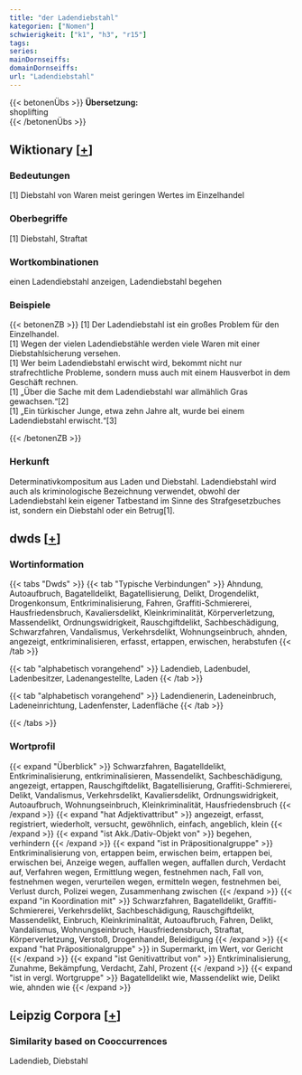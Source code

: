 ```yaml
---
title: "der Ladendiebstahl"
kategorien: ["Nomen"]
schwierigkeit: ["k1", "h3", "r15"]
tags:
series:
mainDornseiffs:
domainDornseiffs:
url: "Ladendiebstahl"
---
```


{{< betonenÜbs >}}
**Übersetzung:**  
shoplifting  
{{< /betonenÜbs >}}

## Wiktionary [[+](https://de.wiktionary.org/wiki/Ladendiebstahl)]

### Bedeutungen
[1] Diebstahl von Waren meist geringen Wertes im Einzelhandel  

### Oberbegriffe
[1] Diebstahl, Straftat  

### Wortkombinationen
einen Ladendiebstahl anzeigen, Ladendiebstahl begehen  

### Beispiele
{{< betonenZB >}}
[1] Der Ladendiebstahl ist ein großes Problem für den Einzelhandel.  
[1] Wegen der vielen Ladendiebstähle werden viele Waren mit einer Diebstahlsicherung versehen.  
[1] Wer beim Ladendiebstahl erwischt wird, bekommt nicht nur strafrechtliche Probleme, sondern muss auch mit einem Hausverbot in dem Geschäft rechnen.  
[1] „Über die Sache mit dem Ladendiebstahl war allmählich Gras gewachsen.“[2]  
[1] „Ein türkischer Junge, etwa zehn Jahre alt, wurde bei einem Ladendiebstahl erwischt.“[3]  

{{< /betonenZB >}}
### Herkunft
Determinativkompositum aus Laden und Diebstahl. Ladendiebstahl wird auch als kriminologische Bezeichnung verwendet, obwohl der Ladendiebstahl kein eigener Tatbestand im Sinne des Strafgesetzbuches ist, sondern ein Diebstahl oder ein Betrug[1].  



## dwds [[+](https://www.dwds.de/wb/Ladendiebstahl)]

### Wortinformation
{{< tabs "Dwds" >}}
{{< tab "Typische Verbindungen" >}}
Ahndung, Autoaufbruch, Bagatelldelikt, Bagatellisierung, Delikt, Drogendelikt, Drogenkonsum, Entkriminalisierung, Fahren, Graffiti-Schmiererei, Hausfriedensbruch, Kavaliersdelikt, Kleinkriminalität, Körperverletzung, Massendelikt, Ordnungswidrigkeit, Rauschgiftdelikt, Sachbeschädigung, Schwarzfahren, Vandalismus, Verkehrsdelikt, Wohnungseinbruch, ahnden, angezeigt, entkriminalisieren, erfasst, ertappen, erwischen, herabstufen
{{< /tab >}}

{{< tab "alphabetisch vorangehend" >}}
Ladendieb, Ladenbudel, Ladenbesitzer, Ladenangestellte, Laden
{{< /tab >}}

{{< tab "alphabetisch vorangehend" >}}
Ladendienerin, Ladeneinbruch, Ladeneinrichtung, Ladenfenster, Ladenfläche
{{< /tab >}}

{{< /tabs >}}

### Wortprofil
{{< expand "Überblick" >}} Schwarzfahren, Bagatelldelikt, Entkriminalisierung, entkriminalisieren, Massendelikt, Sachbeschädigung, angezeigt, ertappen, Rauschgiftdelikt, Bagatellisierung, Graffiti-Schmiererei, Delikt, Vandalismus, Verkehrsdelikt, Kavaliersdelikt, Ordnungswidrigkeit, Autoaufbruch, Wohnungseinbruch, Kleinkriminalität, Hausfriedensbruch {{< /expand >}}
{{< expand "hat Adjektivattribut" >}} angezeigt, erfasst, registriert, wiederholt, versucht, gewöhnlich, einfach, angeblich, klein {{< /expand >}}
{{< expand "ist Akk./Dativ-Objekt von" >}} begehen, verhindern {{< /expand >}}
{{< expand "ist in Präpositionalgruppe" >}} Entkriminalisierung von, ertappen beim, erwischen beim, ertappen bei, erwischen bei, Anzeige wegen, auffallen wegen, auffallen durch, Verdacht auf, Verfahren wegen, Ermittlung wegen, festnehmen nach, Fall von, festnehmen wegen, verurteilen wegen, ermitteln wegen, festnehmen bei, Verlust durch, Polizei wegen, Zusammenhang zwischen {{< /expand >}}
{{< expand "in Koordination mit" >}} Schwarzfahren, Bagatelldelikt, Graffiti-Schmiererei, Verkehrsdelikt, Sachbeschädigung, Rauschgiftdelikt, Massendelikt, Einbruch, Kleinkriminalität, Autoaufbruch, Fahren, Delikt, Vandalismus, Wohnungseinbruch, Hausfriedensbruch, Straftat, Körperverletzung, Verstoß, Drogenhandel, Beleidigung {{< /expand >}}
{{< expand "hat Präpositionalgruppe" >}} in Supermarkt, im Wert, vor Gericht {{< /expand >}}
{{< expand "ist Genitivattribut von" >}} Entkriminalisierung, Zunahme, Bekämpfung, Verdacht, Zahl, Prozent {{< /expand >}}
{{< expand "ist in vergl. Wortgruppe" >}} Bagatelldelikt wie, Massendelikt wie, Delikt wie, ahnden wie {{< /expand >}}

## Leipzig Corpora [[+](https://corpora.uni-leipzig.de/en/res?word=Ladendiebstahl&corpusId=deu_newscrawl-public_2018)]


### Similarity based on Cooccurrences
Ladendieb, Diebstahl

